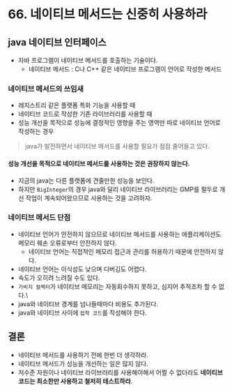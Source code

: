# 66. 네이티브 메서드는 신중히 사용하라
## java 네이티브 인터페이스
- 자바 프로그램이 네이티브 메서드를 호출하는 기술이다.
    - 네이티브 메서드 : C나 C++ 같은 네이티브 프로그램이 언어로 작성한 메서드

### 네이티브 메서드의 쓰임새
- 레지스트리 같은 플랫폼 특화 기능을 사용할 때
- 네이티브 코드로 작성한 기존 라이브러리를 사용할 때
- 성능 개선을 목적으로 성능에 결정적인 영향을 주는 영역만 따로 네이티브 언어로 작성하는 경우
> java가 발전하면서 네이티브 메서드를 사용할 필요가 점점 줄어들고 있다.

#### 성능 개선을 목적으로 네이티브 메서드를 사용하는 것은 권장하지 않는다.
- 지금의 java는 다른 플랫폼에 견줄만한 성능을 보인다.
- 하지만 `BigInteger`의 경우 java와 달리 네이티브 라이브러리는 GMP를 필두로 개선 작업이 계속되어왔으므로 사용하는 것을 고려하자.

### 네이티브 메서드 단점
- 네이티브 언어가 안전하지 않으므로 네이티브 메서드를 사용하는 애플리케이션도 메모리 훼손 오류로부터 안전하지 않다.
    - 네이티브 언어는 직접적인 메모리 접근과 관리를 허용하기 때문에 안전하지 않다.
- 네이티브 언어는 이식성도 낮으며 디버깅도 어렵다.
- 속도가 오히려 느려질 수도 있다.
- `가비지 컬렉터`가 네이티브 메모리는 자동회수하지 못하고, 심지어 추적조차 할 수 없다.\
- java와 네이티브 경계를 넘나들때마다 비용도 추가된다.
- java와 네이티브 사이에 `접착 코드`를 작성해야 한다.

## 결론
- 네이티브 메서드를 사용하기 전에 한번 더 생각하라.
- 네이티브 메서드가 성능을 개선하는 일은 많지 않다.
- 저수준 자원이나 네이티브 라이브러리를 사용해야해서 어쩔 수 없더라도 **네이티브 코드는 최소한만 사용하고 철저히 테스트하라**.

